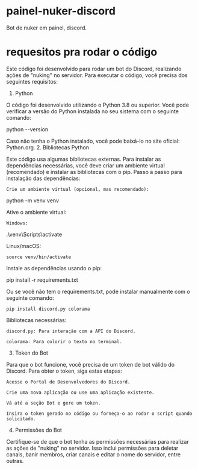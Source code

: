 # painel-nuker-discord
Bot de nuker em painel, discord.

# requesitos pra rodar o código 


Este código foi desenvolvido para rodar um bot do Discord, realizando ações de "nuking" no servidor. Para executar o código, você precisa dos seguintes requisitos:
1. Python

O código foi desenvolvido utilizando o Python 3.8 ou superior. Você pode verificar a versão do Python instalada no seu sistema com o seguinte comando:

python --version

Caso não tenha o Python instalado, você pode baixá-lo no site oficial: Python.org.
2. Bibliotecas Python

Este código usa algumas bibliotecas externas. Para instalar as dependências necessárias, você deve criar um ambiente virtual (recomendado) e instalar as bibliotecas com o pip.
Passo a passo para instalação das dependências:

    Crie um ambiente virtual (opcional, mas recomendado):

python -m venv venv

Ative o ambiente virtual:

    Windows:

.\venv\Scripts\activate

Linux/macOS:

    source venv/bin/activate

Instale as dependências usando o pip:

pip install -r requirements.txt

Ou se você não tem o requirements.txt, pode instalar manualmente com o seguinte comando:

    pip install discord.py colorama

Bibliotecas necessárias:

    discord.py: Para interação com a API do Discord.

    colorama: Para colorir o texto no terminal.

3. Token do Bot

Para que o bot funcione, você precisa de um token de bot válido do Discord. Para obter o token, siga estas etapas:

    Acesse o Portal de Desenvolvedores do Discord.

    Crie uma nova aplicação ou use uma aplicação existente.

    Vá até a seção Bot e gere um token.

    Insira o token gerado no código ou forneça-o ao rodar o script quando solicitado.

4. Permissões do Bot

Certifique-se de que o bot tenha as permissões necessárias para realizar as ações de "nuking" no servidor. Isso inclui permissões para deletar canais, banir membros, criar canais e editar o nome do servidor, entre outras.
